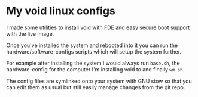 # My void linux configs

I made some utilities to install void with FDE and easy secure boot support
with the live image.

Once you've installed the system and rebooted into it you can run the
hardware/software-configs scripts which will setup the system further.

For example after installing the system I would always run `base.sh`, the
hardware-config for the computer I'm installing void to and finally `wm.sh`.

The config files are symlinked onto your system with GNU stow so that you can
edit them as usual but still easily manage changes from the git repo.
